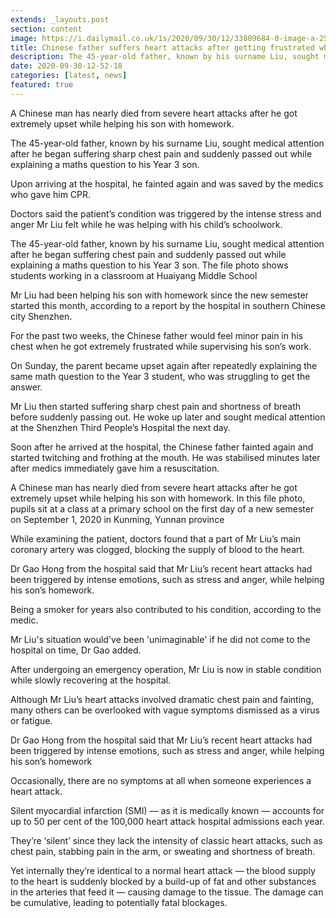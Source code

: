 ```yaml
---
extends: _layouts.post
section: content
image: https://i.dailymail.co.uk/1s/2020/09/30/12/33809684-0-image-a-25_1601466059478.jpg 
title: Chinese father suffers heart attacks after getting frustrated while helping his son with homework  
description: The 45-year-old father, known by his surname Liu, sought medical attention after he began suffering chest pain and suddenly passed out while explaining a maths question to his Year 3 son. 
date: 2020-09-30-12-52-18 
categories: [latest, news] 
featured: true 
--- 
```

A Chinese man has nearly died from severe heart attacks after he got extremely upset while helping his son with homework.

The 45-year-old father, known by his surname Liu, sought medical attention after he began suffering sharp chest pain and suddenly passed out while explaining a maths question to his Year 3 son.

Upon arriving at the hospital, he fainted again and was saved by the medics who gave him CPR.

Doctors said the patient’s condition was triggered by the intense stress and anger Mr Liu felt while he was helping with his child’s schoolwork.

The 45-year-old father, known by his surname Liu, sought medical attention after he began suffering chest pain and suddenly passed out while explaining a maths question to his Year 3 son. The file photo shows students working in a classroom at Huaiyang Middle School

Mr Liu had been helping his son with homework since the new semester started this month, according to a report by the hospital in southern Chinese city Shenzhen.

For the past two weeks, the Chinese father would feel minor pain in his chest when he got extremely frustrated while supervising his son’s work.

On Sunday, the parent became upset again after repeatedly explaining the same math question to the Year 3 student, who was struggling to get the answer.

Mr Liu then started suffering sharp chest pain and shortness of breath before suddenly passing out. He woke up later and sought medical attention at the Shenzhen Third People’s Hospital the next day.

Soon after he arrived at the hospital, the Chinese father fainted again and started twitching and frothing at the mouth. He was stabilised minutes later after medics immediately gave him a resuscitation.

A Chinese man has nearly died from severe heart attacks after he got extremely upset while helping his son with homework. In this file photo, pupils sit at a class at a primary school on the first day of a new semester on September 1, 2020 in Kunming, Yunnan province

While examining the patient, doctors found that a part of Mr Liu’s main coronary artery was clogged, blocking the supply of blood to the heart.

Dr Gao Hong from the hospital said that Mr Liu’s recent heart attacks had been triggered by intense emotions, such as stress and anger, while helping his son’s homework.

Being a smoker for years also contributed to his condition, according to the medic.

Mr Liu's situation would've been 'unimaginable' if he did not come to the hospital on time, Dr Gao added.

After undergoing an emergency operation, Mr Liu is now in stable condition while slowly recovering at the hospital.

Although Mr Liu’s heart attacks involved dramatic chest pain and fainting, many others can be overlooked with vague symptoms dismissed as a virus or fatigue.

Dr Gao Hong from the hospital said that Mr Liu’s recent heart attacks had been triggered by intense emotions, such as stress and anger, while helping his son’s homework 

Occasionally, there are no symptoms at all when someone experiences a heart attack.

Silent myocardial infarction (SMI) — as it is medically known — accounts for up to 50 per cent of the 100,000 heart attack hospital admissions each year.

They’re ‘silent’ since they lack the intensity of classic heart attacks, such as chest pain, stabbing pain in the arm, or sweating and shortness of breath.

Yet internally they’re identical to a normal heart attack — the blood supply to the heart is suddenly blocked by a build-up of fat and other substances in the arteries that feed it — causing damage to the tissue. The damage can be cumulative, leading to potentially fatal blockages.

